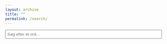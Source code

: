```yaml
---
layout: archive
title: ""
permalink: /search/
---
```


<script>
    function playSound(soundId) {
        var audioElement = document.getElementById(soundId);
        audioElement.play();
    }
</script>
<style>
    table {
        border-collapse: collapse;
        width: 100%;
    }
    tr:nth-child(even) {
        background-color: #f2f2f2; /* Light gray background for even rows */
    }
    tr:nth-child(odd) {
        background-color: #ffffff; /* White background for odd rows */
    }
    th, td {
        border: 1px solid #dddddd;
        padding: 8px;
        text-align: left;
    }
</style>

<script>
    // This defines the list of pages to search, each containing a name and a URL.
    let pagesToSearch = [
        { name: "Adjektiver", url: "/dansk/ord_og_gram/adj/" },
        { name: "Substantiver", url: "/dansk/ord_og_gram/sub/" },
        { name: "Verber", url: "/dansk/ord_og_gram/verb/" },
        { name: "Adverbier", url: "/dansk/ord_og_gram/adv/" },
        { name: "Konjunktioner", url: "/dansk/ord_og_gram/konj/" },
        { name: "Præpositioner", url: "/dansk/ord_og_gram/præp/" },
        { name: "Faste Udtryk", url: "/dansk/ord_og_gram/fast/" }
    ];

    let pageContents = {};

    // Fetches the content of the pages asynchronously and extracts table data for searching.
    async function loadPages() {
        for (let page of pagesToSearch) {
            try {
                let response = await fetch(page.url);
                let text = await response.text();
                let parser = new DOMParser();
                let doc = parser.parseFromString(text, "text/html");

                let tables = Array.from(doc.querySelectorAll("table")); // Get all tables on the page
                let tableData = [];

                tables.forEach((table, index) => {
                    let headers = table.querySelector("tr") ? table.querySelector("tr").innerHTML : null;
                    let rows = Array.from(table.querySelectorAll("tr")).slice(1);

                    if (headers && rows.length > 0) {
                        let rowData = rows.map(row => {
                            let tdText = Array.from(row.querySelectorAll("td")).map(td => td.innerText.toLowerCase()).join(" ");
                            return { html: row.outerHTML, text: tdText };
                        });

                        tableData.push({ headers, rows: rowData });
                    }
                });

                if (tableData.length > 0) {
                    pageContents[page.name] = tableData;
                }
            } catch (error) {
                console.error(`Failed to load ${page.url}:`, error);
            }
        }
    }

    // Filters the loaded pages based on the search term and displays up to 5 matching rows per page.
    function searchPages() {
        let input = document.getElementById("searchInput").value.toLowerCase().trim();
        let resultsContainer = document.getElementById("results");
        resultsContainer.innerHTML = "";

        if (!input) return;

        for (let page in pageContents) {
            let tableData = pageContents[page];

            let section = document.createElement("div");
            section.innerHTML = `<h3>${page}</h3>`;

            let found = false;

            tableData.forEach((table, index) => {
                let { headers, rows } = table;
                let matchingRows = rows.filter(row => row.text.includes(input)).slice(0, 5);

                if (matchingRows.length > 0) {
                    found = true;
                    let tableElement = document.createElement("table");
                    tableElement.innerHTML = `<tr>${headers}</tr>`;

                    matchingRows.forEach(rowData => {
                        let row = document.createElement("tr");
                        row.innerHTML = rowData.html;
                        highlightMatchesInElement(row, input);
                        tableElement.appendChild(row);
                    });

                    section.appendChild(tableElement);
                }
            });

            if (found) {
                resultsContainer.appendChild(section);
            }
        }
    }

    // Highlights the searched term in the displayed results by wrapping matched text in a span with a highlight class.
    function highlightMatchesInElement(element, searchTerm) {
        let regex = new RegExp(`(${searchTerm})`, "gi");

        function highlightNode(node) {
            if (node.nodeType === 3) {
                let matches = node.nodeValue.match(regex);
                if (matches) {
                    let span = document.createElement("span");
                    span.innerHTML = node.nodeValue.replace(regex, `<span class="highlight">$1</span>`);
                    node.replaceWith(span);
                }
            } else {
                node.childNodes.forEach(highlightNode);
            }
        }

        highlightNode(element);
    }

    // Ensures the page data is loaded when the document is fully loaded.
    document.addEventListener("DOMContentLoaded", loadPages);
</script>

<style>
    input {
        margin-bottom: 10px;
        padding: 5px;
        width: 100%;
    }
    h3 {
        margin-top: 20px;
        color: #0077cc;
    }
    .highlight {
        background-color: yellow;
        font-weight: bold;
    }
</style>

<input type="text" id="searchInput" placeholder="Søg efter et ord..." onkeyup="searchPages()">
<div id="results"></div>